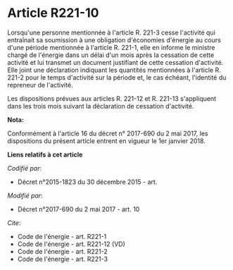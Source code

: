 # Article R221-10

Lorsqu'une personne mentionnée à l'article R. 221-3 cesse l'activité qui entraînait sa soumission à une obligation
d'économies d'énergie au cours d'une période mentionnée à l'article R. 221-1, elle en informe le ministre chargé de l'énergie
dans un délai d'un mois après la cessation de cette activité et lui transmet un document justifiant de cette cessation
d'activité. Elle joint une déclaration indiquant les quantités mentionnées à l'article R. 221-2 pour le temps d'activité sur
la période et, le cas échéant, l'identité du repreneur de l'activité.

Les dispositions prévues aux articles R. 221-12 et R. 221-13 s'appliquent dans les trois mois suivant la déclaration de
cessation d'activité.

**Nota:**

Conformément à l'article 16 du décret n° 2017-690 du 2 mai 2017, les dispositions du présent article entrent en vigueur le
1er janvier 2018.

**Liens relatifs à cet article**

_Codifié par_:

  - Décret n°2015-1823 du 30 décembre 2015 - art.

_Modifié par_:

  - Décret n°2017-690 du 2 mai 2017 - art. 10

_Cite_:

  - Code de l'énergie - art. R221-1
  - Code de l'énergie - art. R221-12 (VD)
  - Code de l'énergie - art. R221-2
  - Code de l'énergie - art. R221-3
